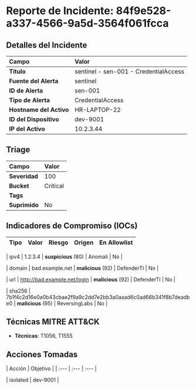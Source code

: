# Reporte de Incidente: 84f9e528-a337-4566-9a5d-3564f061fcca

## Detalles del Incidente
| Campo | Valor |
| :--- | :--- |
| **Título** | sentinel - sen-001 - CredentialAccess |
| **Fuente del Alerta** | sentinel |
| **ID de Alerta** | sen-001 |
| **Tipo de Alerta** | CredentialAccess |
| **Hostname del Activo** | HR-LAPTOP-22 |
| **ID del Dispositivo** | dev-9001 |
| **IP del Activo** | 10.2.3.44 |

## Triage
| Campo | Valor |
| :--- | :--- |
| **Severidad** | 100 |
| **Bucket** | Critical |
| **Tags** |  |
| **Suprimido** | No |

## Indicadores de Compromiso (IOCs)

| Tipo | Valor | Riesgo | Origen | En Allowlist |
| :--- | :--- | :--- | :--- | :--- |

| ipv4 | 1.2.3.4 | **suspicious** (80) | Anomali | No |

| domain | bad.example.net | **malicious** (92) | DefenderTI | No |

| url | http://bad.example.net/login | **malicious** (92) | DefenderTI | No |

| sha256 | 7b1f4c2d16e0a0b43cbae2f9a9c2dd7e2bb3a0aaad6c0ad66b341f8b7deadbe0 | **malicious** (95) | ReversingLabs | No |



## Técnicas MITRE ATT&CK

- **Técnicas**: T1056, T1555


## Acciones Tomadas

| Acción | Objetivo |
| :--- | :--- | :--- |

| isolated | dev-9001 |

